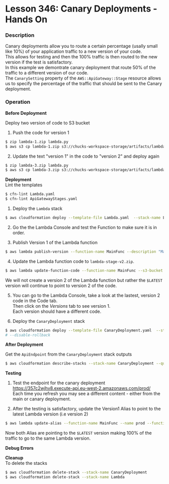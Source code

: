 # Lesson 346: Canary Deployments - Hands On

### Description

Canary deployments allow you to route a certain percentage (usally small like 10%) of your application traffic to a new version of your code.  
This allows for testing and then the 100% traffic is then routed to the new version if the test is satisfactory.  
In this example we demontrate canary deployment that route 50% of the traffic to a different version of our code.  
The `CanarySetting` property of the `AWS::ApiGateway::Stage` resource allows us to specify the percentage of the traffic that should be sent to the Canary deployment.

### Operation

**Before Deployment**

Deploy two version of code to S3 bucket

1. Push the code for version 1

```bash
$ zip lambda-1.zip lambda.py
$ aws s3 cp lambda-1.zip s3://chucks-workspace-storage/artifacts/lambda-stage-v1.zip
```

2. Update the text "version 1" in the code to "version 2" and deploy again

```bash
$ zip lambda-3.zip lambda.py
$ aws s3 cp lambda-3.zip s3://chucks-workspace-storage/artifacts/lambda-stage-v3.zip
```

**Deployment**  
Lint the templates

```bash
$ cfn-lint Lambda.yaml
$ cfn-lint ApiGatewayStages.yaml
```

1.  Deploy the `Lambda` stack

```bash
$ aws cloudformation deploy --template-file Lambda.yaml  --stack-name Lambda --capabilities CAPABILITY_IAM --disable-rollback
```

2. Go the the Lambda Console and test the Function to make sure it is in order.

3. Publish Version 1 of the Lambda function

```bash
$ aws lambda publish-version --function-name MainFunc --description "Main Func Version 1"
```

4. Update the Lambda function code to `lambda-stage-v2.zip`.

```bash
$ aws lambda update-function-code --function-name MainFunc --s3-bucket chucks-workspace-storage --s3-key artifacts/lambda-stage-v2.zip
```

We will not create a version 2 of the Lambda function but rather the `$LATEST` version will continue to point to version 2 of the code.

5. You can go to the Lambda Console, take a look at the lastest, version 2 code in the Code tab.  
   Then click on the _Versions_ tab to see version 1.  
   Each version should have a different code.

6. Deploy the `CanaryDeployment` stack

```bash
$ aws cloudformation deploy --template-file CanaryDeployment.yaml  --stack-name CanaryDeployment
# --disable-rollback
```

**After Deployment**

Get the `ApiEndpoint` from the `CanaryDeployment` stack outputs

```bash
$ aws cloudformation describe-stacks --stack-name CanaryDeployment --query "Stacks[0].Outputs" --no-cli-pager
```

**Testing**

1. Test the endpoint for the canary deployment  
   https://357c2wjhv8.execute-api.eu-west-2.amazonaws.com/prod/  
   Each time you refresh you may see a different content - either from the main or canary deployment.

2. After the testing is satisfactory, update the Version1 Alias to point to the latest Lambda version (i.e version 2)

```bash
$ aws lambda update-alias --function-name MainFunc --name prod --function-version \$LATEST
```

Now both Alias are pointing to the `$LATEST` version making 100% of the traffic to go to the same Lambda version.

**Debug Errors**

**Cleanup**  
To delete the stacks

```bash
$ aws cloudformation delete-stack --stack-name CanaryDeployment
$ aws cloudformation delete-stack --stack-name Lambda
```
